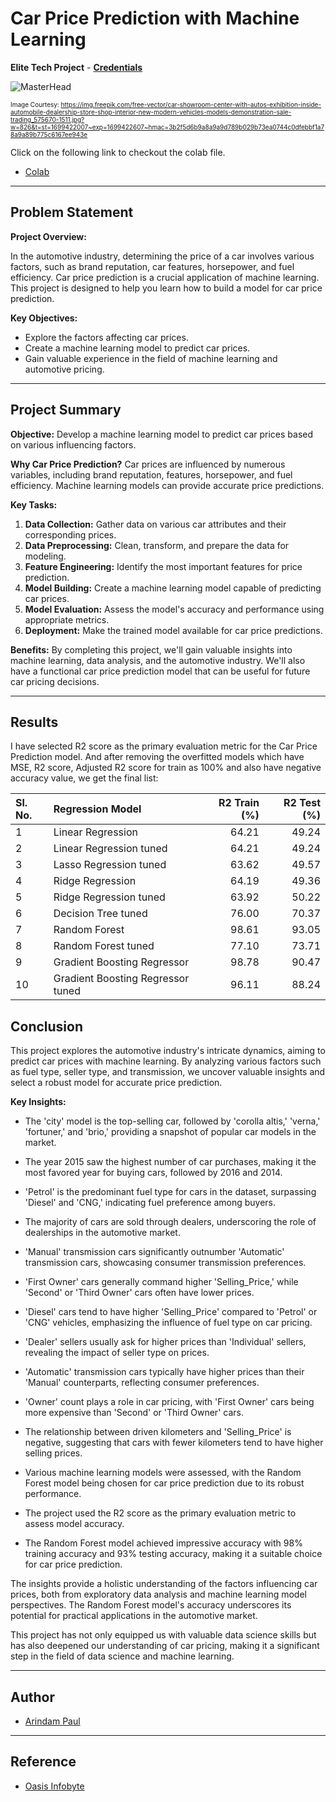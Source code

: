 # Car Price Prediction with Machine Learning

**Elite Tech Project** - [**Credentials**](https://drive.google.com/file/d/1uDjGZcWln07jb0dL60Yuz_33Ck78DQXF/view?usp=drive_link)

![MasterHead](https://img.freepik.com/free-vector/car-showroom-center-with-autos-exhibition-inside-automobile-dealership-store-shop-interior-new-modern-vehicles-models-demonstration-sale-trading_575670-1511.jpg?w=826&t=st=1699422007~exp=1699422607~hmac=3b2f5d6b9a8a9a9d789b029b73ea0744c0dfebbf1a78a9a89b775c6167ee943e)

<font size="1">Image Courtesy: https://img.freepik.com/free-vector/car-showroom-center-with-autos-exhibition-inside-automobile-dealership-store-shop-interior-new-modern-vehicles-models-demonstration-sale-trading_575670-1511.jpg?w=826&t=st=1699422007~exp=1699422607~hmac=3b2f5d6b9a8a9a9d789b029b73ea0744c0dfebbf1a78a9a89b775c6167ee943e</font>

Click on the following link to checkout the colab file.
- [Colab](https://colab.research.google.com/drive/1n4thlpzHBQJe5JXhfyZ6SpRu20KDksWJ?usp=sharing)


---

## Problem Statement

**Project Overview:**

In the automotive industry, determining the price of a car involves various factors, such as brand reputation, car features, horsepower, and fuel efficiency. Car price prediction is a crucial application of machine learning. This project is designed to help you learn how to build a model for car price prediction.

**Key Objectives:**

- Explore the factors affecting car prices.
- Create a machine learning model to predict car prices.
- Gain valuable experience in the field of machine learning and automotive pricing.

---

## Project Summary

**Objective:** Develop a machine learning model to predict car prices based on various influencing factors.

**Why Car Price Prediction?** Car prices are influenced by numerous variables, including brand reputation, features, horsepower, and fuel efficiency. Machine learning models can provide accurate price predictions.

**Key Tasks:**

1. **Data Collection:** Gather data on various car attributes and their corresponding prices.
2. **Data Preprocessing:** Clean, transform, and prepare the data for modeling.
3. **Feature Engineering:** Identify the most important features for price prediction.
4. **Model Building:** Create a machine learning model capable of predicting car prices.
5. **Model Evaluation:** Assess the model's accuracy and performance using appropriate metrics.
6. **Deployment:** Make the trained model available for car price predictions.

**Benefits:** By completing this project, we'll gain valuable insights into machine learning, data analysis, and the automotive industry. We'll also have a functional car price prediction model that can be useful for future car pricing decisions.

---

## Results

I have selected R2 score as the primary evaluation metric for the Car Price Prediction model. And after removing the overfitted models which have MSE, R2 score, Adjusted R2 score for train as 100% and also have negative accuracy value, we get the final list:

| Sl. No. | Regression Model      |   R2 Train (%) |   R2 Test (%) |
|:--------|:--------------------------|---------------:|--------------:|
|    1    | Linear Regression         |       64.21  |      49.24 |
|    2    | Linear Regression tuned       |       64.21  |      49.24 |
|    3    | Lasso Regression tuned       |       63.62 |      49.57 |
|    4    | Ridge Regression         |       64.19 |      49.36 |
|    5    | Ridge Regression tuned        |       63.92 |      50.22 |
|    6    | Decision Tree tuned         |       76.00 |      70.37 |
|    7    | Random Forest         |       98.61 |      93.05 |
|    8    | Random Forest tuned        |       77.10 |      73.71 |
|    9    | Gradient Boosting Regressor         |       98.78 |      90.47 |
|    10    | Gradient Boosting Regressor tuned        |       96.11 |      88.24 |

## Conclusion

This project explores the automotive industry's intricate dynamics, aiming to predict car prices with machine learning. By analyzing various factors such as fuel type, seller type, and transmission, we uncover valuable insights and select a robust model for accurate price prediction.

**Key Insights:**

- The 'city' model is the top-selling car, followed by 'corolla altis,' 'verna,' 'fortuner,' and 'brio,' providing a snapshot of popular car models in the market.

- The year 2015 saw the highest number of car purchases, making it the most favored year for buying cars, followed by 2016 and 2014.

- 'Petrol' is the predominant fuel type for cars in the dataset, surpassing 'Diesel' and 'CNG,' indicating fuel preference among buyers.

- The majority of cars are sold through dealers, underscoring the role of dealerships in the automotive market.

- 'Manual' transmission cars significantly outnumber 'Automatic' transmission cars, showcasing consumer transmission preferences.

- 'First Owner' cars generally command higher 'Selling_Price,' while 'Second' or 'Third Owner' cars often have lower prices.

- 'Diesel' cars tend to have higher 'Selling_Price' compared to 'Petrol' or 'CNG' vehicles, emphasizing the influence of fuel type on car pricing.

- 'Dealer' sellers usually ask for higher prices than 'Individual' sellers, revealing the impact of seller type on prices.

- 'Automatic' transmission cars typically have higher prices than their 'Manual' counterparts, reflecting consumer preferences.

- 'Owner' count plays a role in car pricing, with 'First Owner' cars being more expensive than 'Second' or 'Third Owner' cars.

- The relationship between driven kilometers and 'Selling_Price' is negative, suggesting that cars with fewer kilometers tend to have higher selling prices.

- Various machine learning models were assessed, with the Random Forest model being chosen for car price prediction due to its robust performance.

- The project used the R2 score as the primary evaluation metric to assess model accuracy.

- The Random Forest model achieved impressive accuracy with 98% training accuracy and 93% testing accuracy, making it a suitable choice for car price prediction.

The insights provide a holistic understanding of the factors influencing car prices, both from exploratory data analysis and machine learning model perspectives. The Random Forest model's accuracy underscores its potential for practical applications in the automotive market.

This project has not only equipped us with valuable data science skills but has also deepened our understanding of car pricing, making it a significant step in the field of data science and machine learning.

---

## Author

- [Arindam Paul](https://www.linkedin.com/in/arindam-paul-19a085187/)

---

## Reference
 - [Oasis Infobyte](https://oasisinfobyte.com/)
